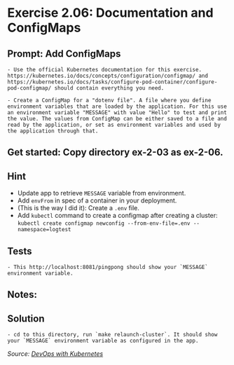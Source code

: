 # Exercise 2.06: Documentation and ConfigMaps
## Prompt: Add ConfigMaps
    - Use the official Kubernetes documentation for this exercise. https://kubernetes.io/docs/concepts/configuration/configmap/ and https://kubernetes.io/docs/tasks/configure-pod-container/configure-pod-configmap/ should contain everything you need.

    - Create a ConfigMap for a "dotenv file". A file where you define environment variables that are loaded by the application. For this use an environment variable "MESSAGE" with value "Hello" to test and print the value. The values from ConfigMap can be either saved to a file and read by the application, or set as environment variables and used by the application through that.

## Get started: Copy directory ex-2-03 as ex-2-06.
## Hint
- Update app to retrieve `MESSAGE` variable from environment.
- Add `envFrom` in spec of a container in your deployment.
- (This is the way I did it): Create a `.env` file.
- Add `kubectl` command to create a configmap after creating a cluster: `kubectl create configmap newconfig --from-env-file=.env --namespace=logtest`

## Tests
    - This http://localhost:8081/pingpong should show your `MESSAGE` environment variable.

## Notes:

## Solution
    - cd to this directory, run `make relaunch-cluster`. It should show your `MESSAGE` environment variable as configured in the app.

<i>Source: [DevOps with Kubernetes](https://devopswithkubernetes.com/part-2/4-statefulsets-and-jobs)</i>